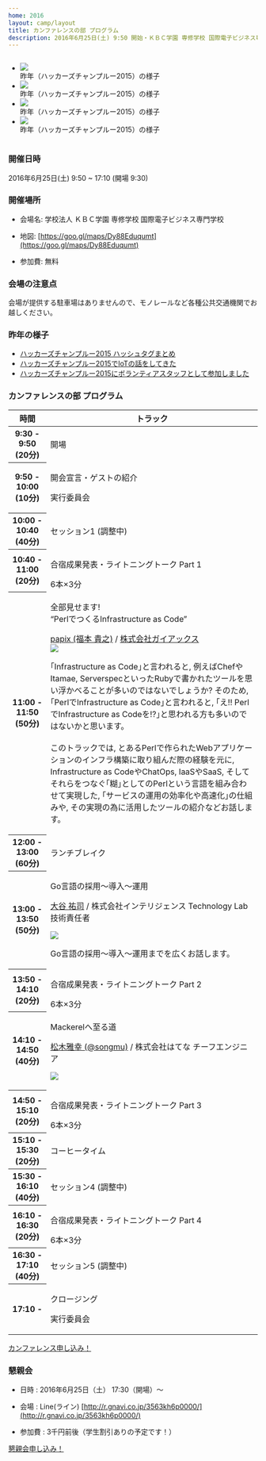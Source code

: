 ```yaml
---
home: 2016
layout: camp/layout
title: カンファレンスの部 プログラム
description: 2016年6月25日(土) 9:50 開始・ＫＢＣ学園 専修学校 国際電子ビジネス専門学校
---
```


<div class="row">
  <div class="large-10 large-centered columns">
    <ul data-orbit>
      <li>
        <img src="/img/2016/11230100_10153994620175031_1803286837806796002_n.jpg" />
        <div class="orbit-caption">昨年（ハッカーズチャンプルー2015）の様子</div>
      </li>
      <li>
        <img src="/img/2016/12985366_1240484445965260_942974817919847175_n.jpg" />
        <div class="orbit-caption">昨年（ハッカーズチャンプルー2015）の様子</div>
      </li>
      <li>
        <img src="/img/2016/12963810_1240484379298600_5767021701809636034_n.jpg" />
        <div class="orbit-caption">昨年（ハッカーズチャンプルー2015）の様子</div>
      </li>
      <li>
        <img src="/img/2016/12472313_1240484295965275_9209790285296878256_n.jpg" />
        <div class="orbit-caption">昨年（ハッカーズチャンプルー2015）の様子</div>
      </li>
    </ul>
  </div>
</div>


### 開催日時

2016年6月25日(土) 9:50 ~ 17:10 (開場 9:30)


### 開催場所

- 会場名: 学校法人 ＫＢＣ学園 専修学校 国際電子ビジネス専門学校

- 地図:  [https://goo.gl/maps/Dy88Eduqumt](https://goo.gl/maps/Dy88Eduqumt)

- 参加費: 無料


### 会場の注意点

会場が提供する駐車場はありませんので、モノレールなど各種公共交通機関でお越しください。

### 昨年の様子

* [ハッカーズチャンプルー2015 ハッシュタグまとめ](http://togetter.com/li/840194)
* [ハッカーズチャンプルー2015でIoTの話をしてきた](http://dev.classmethod.jp/hardware/report-about-hackers-champloo-2015/)
* [ハッカーズチャンプルー2015にボランティアスタッフとして参加しました](http://kimihito.hatenablog.com/entry/2015/07/02/093000)


### カンファレンスの部 プログラム

<div id="schedule">
  <table>
    <thead>
      <tr>
        <th>時間</th>
        <th>トラック</th>
      </tr>
    </thead>
    <tbody>
      <tr>
        <th>9:30 - 9:50 (20分)</th>
        <td><p class="track-title">開場</p></td>
      </tr>
      <tr>
        <th>9:50 - 10:00 (10分)</th>
        <td>
          <p class="track-title">開会宣言・ゲストの紹介</p>
          <p class="track-speaker">実行委員会</p>
        </td>
      </tr>
      <tr>
        <th>10:00 - 10:40 (40分)</th>
        <td><p class="track-title">セッション1 (調整中)</p></td>
      </tr>
      <tr>
        <th>10:40 - 11:00 (20分)</th>
        <td><p class="track-title">合宿成果発表・ライトニングトーク Part 1</p>6本×3分</td>
      </tr>
      <tr>
        <th>11:00 - 11:50 (50分)</th>
        <td>
          <p class="track-title">全部見せます! <br>“PerlでつくるInfrastructure as Code”</p>
          <p class="track-speaker">
            <a href="https://twitter.com/__papix__" target="_blank">papix (福本 貴之)</a> / <a href="http://www.gaiax.co.jp/" target="_blank">株式会社ガイアックス</a>
            <br/>
            <a href="https://twitter.com/__papix__" target="_blank">
              <img class="speaker-photo" src="/img/2016/speakers/papix.png" />
            </a>
          </p>
          <p class="track-description"> ｢Infrastructure as Code｣と言われると, 例えばChefやItamae, ServerspecといったRubyで書かれたツールを思い浮かべることが多いのではないでしょうか?
  そのため, ｢PerlでInfrastructure as Code｣と言われると, ｢え!! PerlでInfrastructure as Codeを!?｣と思われる方も多いのではないかと思います。<br /><br />
          このトラックでは, とあるPerlで作られたWebアプリケーションのインフラ構築に取り組んだ際の経験を元に, Infrastructure as CodeやChatOps, IaaSやSaaS, そしてそれらをつなぐ｢糊｣としてのPerlという言語を組み合わせて実現した, ｢サービスの運用の効率化や高速化｣の仕組みや, その実現の為に活用したツールの紹介などお話します。</p>
        </td>
      </tr>
      <tr class="track-break">
        <th>12:00 - 13:00 (60分)</th>
        <td><p class="track-title">ランチブレイク</p></td>
      </tr>
      <tr>
        <th>13:00 - 13:50 (50分)</th>
        <td>
          <p class="track-title">Go言語の採用〜導入〜運用</p>
          <p class="track-speaker">
            <p><a href="https://www.facebook.com/yuji.otani.16" target="_blank">大谷 祐司</a> / 株式会社インテリジェンス Technology Lab 技術責任者</p>
            <a href="https://www.facebook.com/yuji.otani.16" target="_blank">
                <img class="speaker-photo" src="/img/2016/speakers/otani.jpg" />
            </a>
          </p>
          <p class="track-description text-center">Go言語の採用〜導入〜運用までを広くお話します。</p>
        </td>
      </tr>
      <tr>
        <th>13:50 - 14:10 (20分)</th>
        <td><p class="track-title">合宿成果発表・ライトニングトーク Part 2</p>6本×3分</td>
      </tr>
      <tr>
        <th>14:10 - 14:50 (40分)</th>
        <td>
          <p class="track-title">Mackerelへ至る道</p>
          <p class="track-speaker">
            <p><a href="http://www.songmu.jp/riji/" target="_blank">松木雅幸 (@songmu)</a> / 株式会社はてな チーフエンジニア</p>
            <a href="http://www.songmu.jp/riji/" target="_blank">
                <img class="speaker-photo" src="/img/2016/speakers/songmu.jpg" />
            </a>
          </p>
        </td>
      </tr>
      <tr>
        <th>14:50 - 15:10 (20分)</th>
        <td><p class="track-title">合宿成果発表・ライトニングトーク Part 3</p>6本×3分</td>
      </tr>
      <tr class="track-break">
        <th>15:10 - 15:30 (20分)</th>
        <td><p class="track-title">コーヒータイム</p></td>
      </tr>
      <tr>
        <th>15:30 - 16:10 (40分)</th>
        <td><p class="track-title">セッション4 (調整中)</p></td>
      </tr>
      <tr>
        <th>16:10 - 16:30 (20分)</th>
        <td><p class="track-title">合宿成果発表・ライトニングトーク Part 4</p>6本×3分</td>
      </tr>
      <tr>
        <th>16:30 - 17:10 (40分)</th>
        <td><p class="track-title">セッション5 (調整中)</p></td>
      </tr>
      <tr>
        <th>17:10 -</th>
        <td>
          <p class="track-title">クロージング</p>
          <p class="track-speaker">実行委員会</p>
        </td>
      </tr>
    </tbody>
  </table>
</div>

<p><a href="https://hackers-champloo.doorkeeper.jp/events/42325" class="medium button" target="_blank">カンファレンス申し込み！</a></p>


### 懇親会

- 日時 : 2016年6月25日（土） 17:30（開場）〜

- 会場 : Line(ライン) [http://r.gnavi.co.jp/3563kh6p0000/](http://r.gnavi.co.jp/3563kh6p0000/)

- 参加費 : 3千円前後（学生割引ありの予定です！）

<p><a href="https://hackers-champloo.doorkeeper.jp/events/42458" class="medium button" target="_blank">懇親会申し込み！</a></p>

